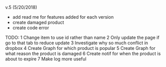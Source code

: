 v.5 (5/20/2018)
- add read me for features added for each version
- create damaged product
- create code error

TODO:
1 Change item to use id rather than name
2 Only update the page if go to that tab to reduce update
3 Investigate why so much conflict in dropbox
4 Create Graph for which product is popular
5 Create Graph for what reason the product is damaged
6 Create notif for when the product is about to expire
7 Make log more useful